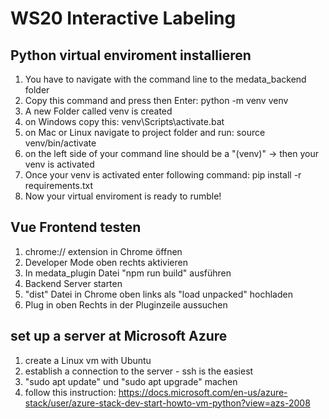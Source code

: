 # WS20 Interactive Labeling

## Python virtual enviroment installieren
1. You have to navigate with the command line to the medata_backend folder
2. Copy this command and press then Enter: python -m venv venv
3. A new Folder called venv is created
4. on Windows copy this: venv\Scripts\activate.bat
5. on Mac or Linux navigate to project folder and run: source venv/bin/activate
6. on the left side of your command line should be a "(venv)" -> then your venv is activated
7. Once your venv is activated enter following command: pip install -r requirements.txt
8. Now your virtual enviroment is ready to rumble!


## Vue Frontend testen
1. chrome:// extension in Chrome öffnen
2. Developer Mode oben rechts aktivieren
3. In medata_plugin Datei "npm run build" ausführen
4. Backend Server starten
5. "dist" Datei in Chrome oben links als "load unpacked" hochladen
6. Plug in oben Rechts in der Pluginzeile aussuchen

## set up a server at Microsoft Azure
1. create a Linux vm with Ubuntu
2. establish a connection to the server - ssh is the easiest
3. "sudo apt update" und "sudo apt upgrade" machen
4. follow this instruction: https://docs.microsoft.com/en-us/azure-stack/user/azure-stack-dev-start-howto-vm-python?view=azs-2008
